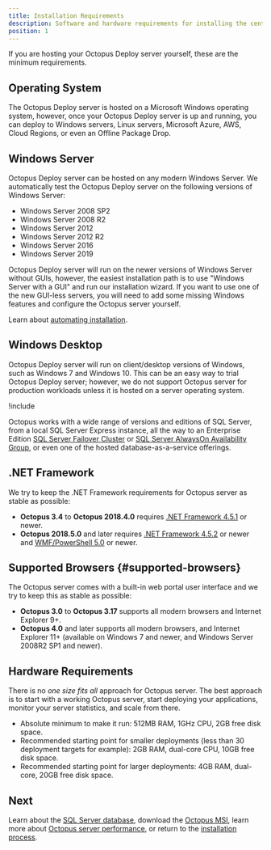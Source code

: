 ```yaml
---
title: Installation Requirements
description: Software and hardware requirements for installing the central Octopus Deploy Server.
position: 1
---
```


If you are hosting your Octopus Deploy server yourself, these are the minimum requirements.

## Operating System

The Octopus Deploy server is hosted on a Microsoft Windows operating system, however, once your Octopus Deploy server is up and running, you can deploy to Windows servers, Linux servers, Microsoft Azure, AWS, Cloud Regions, or even an Offline Package Drop.

## Windows Server

Octopus Deploy server can be hosted on any modern Windows Server. We automatically test the Octopus Deploy server on the following versions of Windows Server:

- Windows Server 2008 SP2
- Windows Server 2008 R2
- Windows Server 2012
- Windows Server 2012 R2
- Windows Server 2016
- Windows Server 2019

Octopus Deploy server will run on the newer versions of Windows Server without GUIs, however, the easiest installation path is to use "Windows Server with a GUI" and run our installation wizard. If you want to use one of the new GUI-less servers, you will need to add some missing Windows features and configure the Octopus server yourself.

Learn about [automating installation](/docs/installation/automating-installation.md).

## Windows Desktop

Octopus Deploy server will run on client/desktop versions of Windows, such as Windows 7 and Windows 10. This can be an easy way to trial Octopus Deploy server; however, we do not support Octopus server for production workloads unless it is hosted on a server operating system.

!include <sql>

Octopus works with a wide range of versions and editions of SQL Server, from a local SQL Server Express instance, all the way to an Enterprise Edition [SQL Server Failover Cluster](https://docs.microsoft.com/en-us/sql/sql-server/failover-clusters/high-availability-solutions-sql-server) or [SQL Server AlwaysOn Availability Group](https://docs.microsoft.com/en-us/sql/database-engine/availability-groups/windows/overview-of-always-on-availability-groups-sql-server), or even one of the hosted database-as-a-service offerings.

## .NET Framework

We try to keep the .NET Framework requirements for Octopus server as stable as possible:

- **Octopus 3.4** to **Octopus 2018.4.0** requires [.NET Framework 4.5.1](https://www.microsoft.com/en-au/download/details.aspx?id=40773) or newer.
- **Octopus 2018.5.0** and later requires [.NET Framework 4.5.2](https://www.microsoft.com/en-au/download/details.aspx?id=42642) or newer and [WMF/PowerShell 5.0](https://www.microsoft.com/en-us/download/details.aspx?id=50395) or newer.

## Supported Browsers {#supported-browsers}

The Octopus server comes with a built-in web portal user interface and we try to keep this as stable as possible:

- **Octopus 3.0** to **Octopus 3.17** supports all modern browsers and Internet Explorer 9+.
- **Octopus 4.0** and later supports all modern browsers, and Internet Explorer 11+ (available on Windows 7 and newer, and Windows Server 2008R2 SP1 and newer).

## Hardware Requirements

There is no *one size fits all* approach for Octopus server. The best approach is to start with a working Octopus server, start deploying your applications, monitor your server statistics, and scale from there.

- Absolute minimum to make it run: 512MB RAM, 1GHz CPU, 2GB free disk space.
- Recommended starting point for smaller deployments (less than 30 deployment targets for example): 2GB RAM, dual-core CPU, 10GB free disk space.
- Recommended starting point for larger deployments: 4GB RAM, dual-core, 20GB free disk space.

## Next

Learn about the [SQL Server database](/docs/installation/sql-server-database.md), download the [Octopus MSI](/docs/installation/downloads.md), learn more about [Octopus server performance](/docs/administration/managing-infrastructure/performance/index.md), or return to the [installation process](/docs/installation/index.md).
